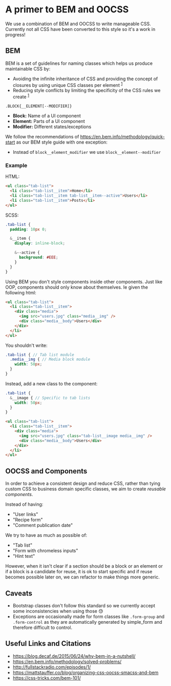 # A primer to BEM and OOCSS

We use a combination of BEM and OOCSS to write manageable CSS.
Currently not all CSS have been converted to this style so it's a work in progress!

## BEM

BEM is a set of guidelines for naming classes which helps us produce maintainable CSS by:
- Avoiding the infinite inheritance of CSS and providing the concept of closures by using unique CSS classes per element <sup>[1](useful-links-and-citations)</sup>
- Reducing style conflicts by limiting the specificity of the CSS rules we create <sup>[1](useful-links-and-citations)</sup>


```
.BLOCK{__ELEMENT[--MODIFIER]}
```

- **Block:** Name of a UI component
- **Element:** Parts of a UI component
- **Modifier:** Different states/exceptions

We follow the recommendations of https://en.bem.info/methodology/quick-start as our BEM style guide with one exception: 
- Instead of `block__element_modifier` we use `block__element--modifier`

### Example

HTML:

```html
<ul class="tab-list">
  <li class="tab-list__item">Home</li>
  <li class="tab-list__item tab-list__item--active">Users</li>
  <li class="tab-list__item">Posts</li>
</ul>
```

SCSS:
```scss
.tab-list {
  padding: 10px 0;

  &__item {
    display: inline-block;

    &--active {
      background: #EEE;
    }
  }
}
```

Using BEM you don't style components inside other components.
Just like OOP, components should only know about themselves. Ie given the following html:

```html
<ul class="tab-list">
  <li class="tab-list__item">
    <div class="media">
      <img src="users.jpg" class="media__img" />
      <div class="media__body">Users</div>
    </div>
  </li>
</ul>
```

You shouldn't write:

```scss
.tab-list { // Tab list module
  .media__img { // Media block module
    width: 50px;
  }
}
```

Instead, add a new class to the component:

```scss
.tab-list {
  &__image { // Specific to tab lists
    width: 50px;
  }
}
```

```html
<ul class="tab-list">
  <li class="tab-list__item">
    <div class="media">
      <img src="users.jpg" class="tab-list__image media__img" />
      <div class="media__body">Users</div>
    </div>
  </li>
</ul>
```

## OOCSS and Components

In order to achieve a consistent design and reduce CSS, rather than tying custom CSS to business domain specific classes, we aim to create _reusable components_.

Instead of having:

- "User links"
- "Recipe form"
- "Comment publication date"

We try to have as much as possible of:

- "Tab list"
- "Form with chromeless inputs"
- "Hint text"

However, when it isn't clear if a section should be a block or an element or if a block is a candidate for reuse, it is ok to start specific and if reuse becomes possible later on, we can refactor to make things more generic.

## Caveats

- Bootstrap classes don't follow this standard so we currently accept some inconsistencies when using those :sweat:
- Exceptions are occasionally made for form classes like `.form-group` and `.form-control` as they are automatically generated by simple_form and therefore difficult to control.

## Useful Links and Citations

- https://blog.decaf.de/2015/06/24/why-bem-in-a-nutshell/
- https://en.bem.info/methodology/solved-problems/
- http://fullstackradio.com/episodes/1/
- https://mattstauffer.co/blog/organizing-css-oocss-smacss-and-bem
- https://css-tricks.com/bem-101/

